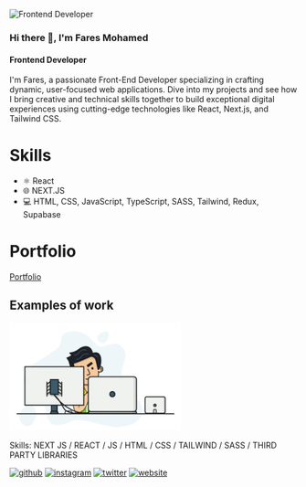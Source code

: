 ![Frontend Developer](https://media.licdn.com/dms/image/v2/D4D16AQFxf6HZpI_cNg/profile-displaybackgroundimage-shrink_350_1400/profile-displaybackgroundimage-shrink_350_1400/0/1688865753220?e=1732147200&v=beta&t=yFS93M7kpU9tWVXqB44c611KsVpxNNc9o5HqmzN8hYc)

### Hi there 👋, I'm Fares Mohamed
#### Frontend Developer

I'm Fares, a passionate Front-End Developer specializing in crafting dynamic, user-focused web applications. Dive into my projects and see how I bring creative and technical skills together to build exceptional digital experiences using cutting-edge technologies like React, Next.js, and Tailwind CSS.

# Skills
* ⚛️ React
* 🌐 NEXT.JS
* 💻 HTML, CSS, JavaScript, TypeScript, SASS, Tailwind, Redux, Supabase

# Portfolio
[Portfolio](https://my-portfolio-ten-rho-69.vercel.app/)

## Examples of work
<img src="https://github.com/FaresMo2/FaresMo2/blob/main/1679083748046.gif" width="300" />


Skills: NEXT JS / REACT / JS / HTML / CSS / TAILWIND / SASS / THIRD PARTY LIBRARIES


[<img src='https://cdn.jsdelivr.net/npm/simple-icons@3.0.1/icons/github.svg' alt='github' height='40'>](https://github.com/FaresMo2)  [<img src='https://cdn.jsdelivr.net/npm/simple-icons@3.0.1/icons/instagram.svg' alt='instagram' height='40'>](https://www.instagram.com/fares_m7md2/)  [<img src='https://cdn.jsdelivr.net/npm/simple-icons@3.0.1/icons/twitter.svg' alt='twitter' height='40'>](https://twitter.com/Faresmo221)  [<img src='https://cdn.jsdelivr.net/npm/simple-icons@3.0.1/icons/icloud.svg' alt='website' height='40'>](https://ww25.your-portfolio-link.com/?subid1=20240917-0757-090a-bef7-0ee80304bda0)  

